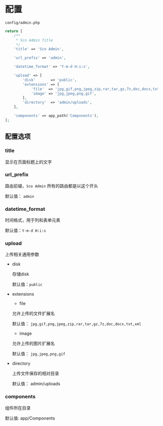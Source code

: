 # 配置

`config/admin.php`

```php
return [
    /**
     * Sco Admin Title
     */
    'title' => 'Sco Admin',

    'url_prefix' => 'admin',

    'datetime_format' => 'Y-m-d H:i:s',

    'upload' => [
        'disk'       => 'public',
        'extensions' => [
            'file'  => 'jpg,gif,png,jpeg,zip,rar,tar,gz,7z,doc,docx,txt,xml',
            'image' => 'jpg,jpeg,png,gif',
        ],
        'directory'  => 'admin/uploads',
    ],

    'components' => app_path('Components'),
];
```

## 配置选项

### title

显示在页面标题上的文字

### url_prefix

路由前缀，`Sco Admin` 所有的路由都是以这个开头


默认值： `admin`

### datetime_format

时间格式，用于列和表单元素

默认值：`Y-m-d H:i:s`

### upload

上传相关通用参数


- disk
    
    存储disk
    
    默认值：`public`
    
- extensions
    - file 
            
    允许上传的文件扩展名
    
    默认值： `jpg,gif,png,jpeg,zip,rar,tar,gz,7z,doc,docx,txt,xml`
        
    - image
        
    允许上传的图片扩展名
    
    默认值： `jpg,jpeg,png,gif`

- directory
    
    上传文件保存的相对目录
    
    默认值： admin/uploads

### components

组件所在目录

默认值: app/Components